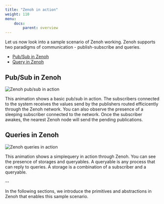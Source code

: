 ```yaml
---
title: "Zenoh in action"
weight: 110
menu: 
    docs:
        parent: overview
---
```


Let us now look into a sample scenario of Zenoh working.
Zenoh supports two paradigms of communication - publish-subscribe and queries. 
<!-- The source is available at https://drive.google.com/file/d/1exhGofWDyiEIES_WICsslXWZ3yiTSkAl/view?usp=sharing (ATO/Techno/Slides/zenoh/2022/2022.09.08-zenoh-web-animation.key) 
Settings::: Resolution: Extra Large, Frame Rate 30 fps, Export with transparent backgrounds -->

- [Pub/Sub in Zenoh](#pubsub-in-zenoh)
- [Query in Zenoh](#queries-in-zenoh)

## Pub/Sub in Zenoh
![Zenoh pub/sub in action](/img/zenoh-pub-sub.gif "Zenoh pub/sub in action")

This animation shows a basic pub/sub in action. The subscribers connected to the system receives the values send by the publishers routed efficicently through the Zenoh network.
You can also observe the presence of a sleeping subscriber connected to the network. Once the subscriber awakes, the nearest Zenoh node will send the pending publications.

## Queries in Zenoh
![Zenoh queries in action](/img/zenoh-query.gif "Zenoh queries in action")

This animation shows a simplequery in action through Zenoh. You can see the presence of storages and queryables. 
A queryable is any process that can reply to queries. A storage is a combination of a subscriber and a queryable.

--

In the following sections, we introduce the primitives and abstractions in Zenoh that enables this sample scenario.